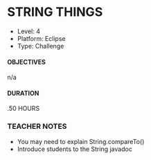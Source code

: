 # STRING THINGS
* Level: 4
* Platform: Eclipse
* Type: Challenge

#### OBJECTIVES
n/a

#### DURATION
.50 HOURS

### TEACHER NOTES 

* You may need to explain String.compareTo()
* Introduce students to the String javadoc